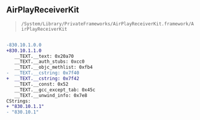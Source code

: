## AirPlayReceiverKit

> `/System/Library/PrivateFrameworks/AirPlayReceiverKit.framework/AirPlayReceiverKit`

```diff

-830.10.1.0.0
+830.10.1.1.0
   __TEXT.__text: 0x20a70
   __TEXT.__auth_stubs: 0xcc0
   __TEXT.__objc_methlist: 0xfb4
-  __TEXT.__cstring: 0x7f40
+  __TEXT.__cstring: 0x7f42
   __TEXT.__const: 0x52
   __TEXT.__gcc_except_tab: 0x45c
   __TEXT.__unwind_info: 0x7e8
CStrings:
+ "830.10.1.1"
- "830.10.1"

```
